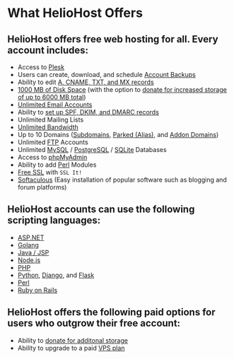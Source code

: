 # What HelioHost Offers

## HelioHost offers free web hosting for all. Every account includes:

* Access to [Plesk](../tutorials/plesk/README.md)
* Users can create, download, and schedule [Account Backups](../tutorials/plesk/account-backups.md)
* Ability to edit [A, CNAME, TXT, and MX records](../tutorials/dns-record-management/heliohost-dns-records/README.md)
* [1000 MB of Disk Space](../features/storage.md) (with the option to [donate for increased storage of up to 6000 MB total](../accounts/donation-increase-storage.md))
* [Unlimited Email Accounts](../features/unlimited-email-accounts.md)
* Ability to [set up SPF, DKIM, and DMARC records](../features/unlimited-email-accounts.md#spf-dkim-and-dmarc-records)
* Unlimited Mailing Lists
* [Unlimited Bandwidth](../features/unlimited-bandwidth.md)
* Up to 10 Domains ([Subdomains](subdomains.md), [Parked (Alias)](alias-parked-domains.md), and [Addon Domains](addon-domains.md))
* Unlimited [FTP](../management/uploading-files.md) Accounts
* Unlimited [MySQL](../management/mysql.md) / [PostgreSQL](../features/postgresql.md) / [SQLite](../features/sqlite.md) Databases
* Access to [phpMyAdmin](../management/mysql.md#managing-the-database-with-phpmyadmin)
* Ability to add [Perl](../tutorials/perl.md) Modules
* [Free SSL](../management/ssl.md) with `SSL It!`
* [Softaculous](../features/softaculous.md) (Easy installation of popular software such as blogging and forum platforms)

## HelioHost accounts can use the following scripting languages:

* [ASP.NET](../features/asp.net.md)
* [Golang](../tutorials/golang.md)
* [Java / JSP](../features/java.md)
* [Node.js](../tutorials/node.js/README.md)
* [PHP](../features/php.md)
* [Python](../features/python.md), [Django](../tutorials/django/README.md), and [Flask](../tutorials/flask.md)
* [Perl](../tutorials/perl.md)
* [Ruby on Rails](../tutorials/ror.md)

## HelioHost offers the following paid options for users who outgrow their free account:

* Ability to [donate for additonal storage](../accounts/donation-increase-storage.md)
* Ability to upgrade to a paid [VPS plan](https://heliohost.org/vps/)